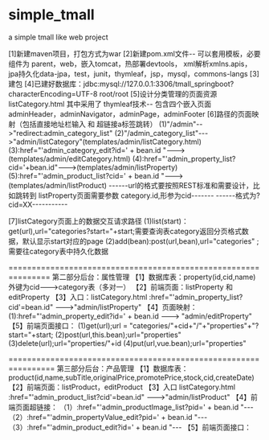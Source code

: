 # simple_tmall
a simple tmall like web project

[1]新建maven项目，打包方式为war
[2]新建pom.xml文件-- 可以套用模板，必要组件为 parent，web，嵌入tomcat，热部署devtools，
xml解析xmlns.apis，jpa持久化data-jpa，test，junit，thymleaf，jsp，mysql，commons-langs
[3]建包
[4]已建好数据库：jdbc:mysql://127.0.0.1:3306/tmall_springboot?characterEncoding=UTF-8
root/root
[5]设计分类管理的页面资源 listCategory.html
其中采用了 thymleaf技术-- 包含四个嵌入页面 adminHeader，adminNavigator，adminPage，adminFooter
[6]路径的页面映射（包括直接地址栏输入 和 超链接a标签跳转）
(1)"/admin"-->"redirect:admin_category_list"
(2)"/admin_category_list"--->"admin/listCategory"(templates/admin/listCategory.html)
(3):href="'admin_category_edit?id=' + bean.id "--->(templates/admin/editCategory.html)
(4):href="'admin_property_list?cid='+bean.id"--->(templates/admin/listProperty)
(5):href="'admin_product_list?cid=' + bean.id "--->(templates/admin/listProduct)
------url的格式要按照REST标准和需要设计，比如跳转到 listProperty页面需要参数 category.id,形参为cid-------
------格式为?cid=XX-----------

[7]listCategory页面上的数据交互请求路径
(1)list(start)：get(url),url="categories?start="+start;需要查询表category返回分页格式数据，默认显示start对应的page
(2)add(bean):post(url,bean),url="categories" ;需要往category表中持久化数据


===============================================================
第二部分后台：属性管理
【1】数据库表：property(id,cid,name) 外键为cid--->category表（多对一）
【2】前端页面：listProperty 和 editProperty
【3】入口：listCategory.html :href="'admin_property_list?cid'=bean.id" --->"admin/listProperty"
【4】页面映射：
(1):href="'admin_property_edit?id=' + bean.id ---> "admin/editProperty"
【5】前端页面接口：
(1)get(url);url =  "categories/"+cid+"/"+"properties"+"?start="+start;
(2)post(url,this.bean);url="properties"
(3)delete(url);url="properties/"+id
(4)put(url,vue.bean);url="properties"

================================================================
第三部分后台：产品管理
【1】数据库表：product(id,name,subTitle,originalPrice,promotePrice,stock,cid,createDate)
【2】前端页面：listProduct，editProduct
【3】入口 listCategory.html :href="'admin_product_list?cid'=bean.id" --->"admin/listProduct"
【4】前端页面超链接：
（1）:href="'admin_productImage_list?pid=' + bean.id "--- 
（2）:href="'admin_propertyValue_edit?pid=' + bean.id "---
（3）:href="'admin_product_edit?id=' + bean.id "---
【5】前端页面接口：
